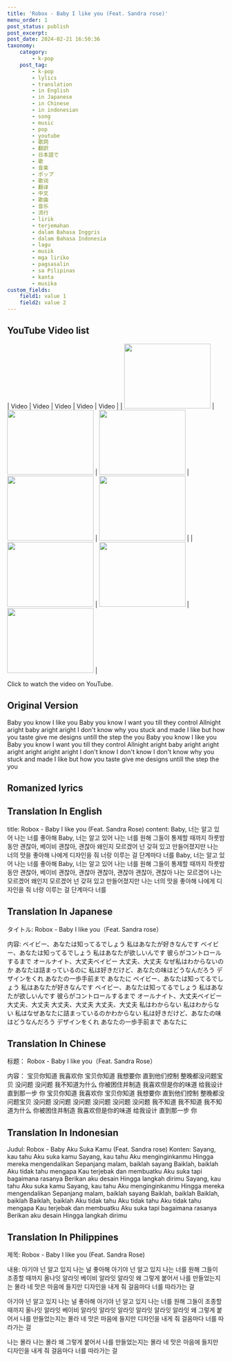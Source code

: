 ```yaml
---
title: 'Robox - Baby I like you (Feat. Sandra rose)'
menu_order: 1
post_status: publish
post_excerpt: 
post_date: 2024-02-21 16:50:36
taxonomy:
    category:
        - k-pop
    post_tag:
        - k-pop
        - lylics
        - translation
        - in English
        - in Japanese
        - in Chinese
        - in indonesian
        - song
        - music
        - pop
        - youtube
        - 歌詞
        - 翻訳
        - 日本語で
        - 歌
        - 音楽
        - ポップ
        - 歌词
        - 翻译
        - 中文
        - 歌曲
        - 音乐
        - 流行
        - lirik
        - terjemahan
        - dalam Bahasa Inggris
        - dalam Bahasa Indonesia
        - lagu
        - musik
        - mga liriko
        - pagsasalin
        - sa Pilipinas
        - kanta
        - musika
custom_fields:
    field1: value 1
    field2: value 2
---
```


## YouTube Video list
| Video | Video | Video | Video | Video |
| [<img src='http://img.youtube.com/vi/jggDpzoumm4/0.jpg' width='200' height='150'>](https://youtu.be/jggDpzoumm4) | [<img src='http://img.youtube.com/vi/vnthp1ZgWiU/0.jpg' width='200' height='150'>](https://youtu.be/vnthp1ZgWiU) | [<img src='http://img.youtube.com/vi/Qr_QLv1TPcY/0.jpg' width='200' height='150'>](https://youtu.be/Qr_QLv1TPcY) | [<img src='http://img.youtube.com/vi/yBEvySZ879g/0.jpg' width='200' height='150'>](https://youtu.be/yBEvySZ879g) | [<img src='http://img.youtube.com/vi/CM2hMXsFXdc/0.jpg' width='200' height='150'>](https://youtu.be/CM2hMXsFXdc) |
| [<img src='http://img.youtube.com/vi/tpLH_p4Q1yk/0.jpg' width='200' height='150'>](https://youtu.be/tpLH_p4Q1yk) | [<img src='http://img.youtube.com/vi/jtMHsNhQBvI/0.jpg' width='200' height='150'>](https://youtu.be/jtMHsNhQBvI) | [<img src='http://img.youtube.com/vi/RY607kB2QiU/0.jpg' width='200' height='150'>](https://youtu.be/RY607kB2QiU) |

Click to watch the video on YouTube.
## Original Version
Baby you know
I like you
Baby you know
I want you
till they control
Allnight aright baby
aright aright
I don't know why
you stuck and made
I like but how you taste
give me designs
untill the step
the you
Baby you know
I like you
Baby you know
I want you
till they control
Allnight aright baby
aright aright
aright aright
aright aright
I don't know
I don't know
I don't know why
you stuck and made
I like but how you taste
give me designs
untill the step
the you
## Romanized lyrics

## Translation In English
title:
Robox - Baby I like you (Feat. Sandra Rose)
content:
Baby, 너는 알고 있어
나는 너를 좋아해
Baby, 너는 알고 있어
나는 너를 원해
그들이 통제할 때까지
하룻밤 동안 괜찮아, 베이비
괜찮아, 괜찮아
왜인지 모르겠어
넌 갖혀 있고 만들어졌지만
나는 너의 맛을 좋아해
나에게 디자인을 줘
너랑 이루는 걸 단계마다
너를
Baby, 너는 알고 있어
나는 너를 좋아해
Baby, 너는 알고 있어
나는 너를 원해
그들이 통제할 때까지
하룻밤 동안 괜찮아, 베이비
괜찮아, 괜찮아
괜찮아, 괜찮아
괜찮아, 괜찮아
나는 모르겠어
나는 모르겠어
왜인지 모르겠어
넌 갖혀 있고 만들어졌지만
나는 너의 맛을 좋아해
나에게 디자인을 줘
너랑 이루는 걸 단계마다
너를
## Translation In Japanese
タイトル:
Robox - Baby I like you（Feat. Sandra rose）

内容:
ベイビー、あなたは知ってるでしょう
私はあなたが好きなんです
ベイビー、あなたは知ってるでしょう
私はあなたが欲しいんです
彼らがコントロールするまで
オールナイト、大丈夫ベイビー
大丈夫、大丈夫
なぜ私はわからないのか
あなたは詰まっているのに
私は好きだけど、あなたの味はどうなんだろう
デザインをくれ
あなたの一歩手前まで
あなたに
ベイビー、あなたは知ってるでしょう
私はあなたが好きなんです
ベイビー、あなたは知ってるでしょう
私はあなたが欲しいんです
彼らがコントロールするまで
オールナイト、大丈夫ベイビー
大丈夫、大丈夫
大丈夫、大丈夫
大丈夫、大丈夫
私はわからない
私はわからない
私はなぜあなたに詰まっているのかわからない
私は好きだけど、あなたの味はどうなんだろう
デザインをくれ
あなたの一歩手前まで
あなたに
## Translation In Chinese
标题：
Robox - Baby I like you（Feat. Sandra Rose）

内容：
宝贝你知道
我喜欢你
宝贝你知道
我想要你
直到他们控制
整晚都没问题宝贝
没问题 没问题
我不知道为什么
你被困住并制造
我喜欢但是你的味道
给我设计
直到那一步
你
宝贝你知道
我喜欢你
宝贝你知道
我想要你
直到他们控制
整晚都没问题宝贝
没问题 没问题
没问题 没问题
没问题 没问题
我不知道
我不知道
我不知道为什么
你被困住并制造
我喜欢但是你的味道
给我设计
直到那一步
你
## Translation In Indonesian
Judul: Robox - Baby Aku Suka Kamu (Feat. Sandra rose)
Konten:
Sayang, kau tahu
Aku suka kamu
Sayang, kau tahu
Aku menginginkanmu
Hingga mereka mengendalikan
Sepanjang malam, baiklah sayang
Baiklah, baiklah
Aku tidak tahu mengapa
Kau terjebak dan membuatku
Aku suka tapi bagaimana rasanya
Berikan aku desain
Hingga langkah
dirimu
Sayang, kau tahu
Aku suka kamu
Sayang, kau tahu
Aku menginginkanmu
Hingga mereka mengendalikan
Sepanjang malam, baiklah sayang
Baiklah, baiklah
Baiklah, baiklah
Baiklah, baiklah
Aku tidak tahu
Aku tidak tahu
Aku tidak tahu mengapa
Kau terjebak dan membuatku
Aku suka tapi bagaimana rasanya
Berikan aku desain
Hingga langkah
dirimu
## Translation In Philippines
제목: 
Robox - Baby I like you (Feat. Sandra Rose)

내용:
아기야 넌 알고 있지
나는 널 좋아해
아기야 넌 알고 있지
나는 너를 원해
그들이 조종할 때까지
올나잇 알라잇 베이비
알라잇 알라잇
왜 그렇게 붙어서
나를 만들었는지는 몰라
네 맛은 마음에 들지만
디자인을 내게 줘
걸음마다
너를 따라가는 걸

아기야 넌 알고 있지
나는 널 좋아해
아기야 넌 알고 있지
나는 너를 원해
그들이 조종할 때까지
올나잇 알라잇 베이비
알라잇 알라잇
알라잇 알라잇
알라잇 알라잇
왜 그렇게 붙어서
나를 만들었는지는 몰라
네 맛은 마음에 들지만
디자인을 내게 줘
걸음마다
너를 따라가는 걸

나는 몰라
나는 몰라
왜 그렇게 붙어서
나를 만들었는지는 몰라
네 맛은 마음에 들지만
디자인을 내게 줘
걸음마다
너를 따라가는 걸
